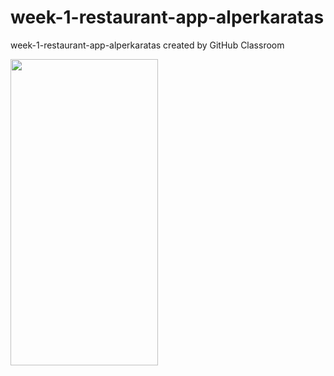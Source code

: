 # week-1-restaurant-app-alperkaratas
week-1-restaurant-app-alperkaratas created by GitHub Classroom

<img height="490" width="236" src="https://i.hizliresim.com/Z2wGpM.png"/>

